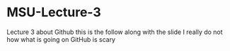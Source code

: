 # MSU-Lecture-3
Lecture 3 about Github this is the follow along with the slide
I really do not how what is going on
GitHub is scary
